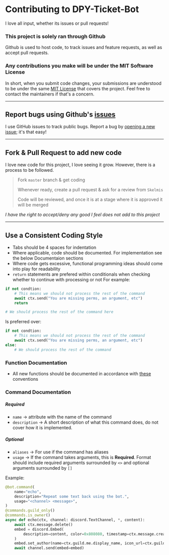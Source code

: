 # Contributing to DPY-Ticket-Bot
I love all input, whether its issues or pull requests!

### This project is solely ran through Github
Github is used to host code, to track issues and feature requests, as well as accept pull requests.

### Any contributions you make will be under the MIT Software License
In short, when you submit code changes, your submissions are understood to be under the same [MIT License](http://choosealicense.com/licenses/mit/) that covers the project. Feel free to contact the maintainers if that's a concern.

---

## Report bugs using Github's [issues](https://github.com/Skelmis/DPY-Ticket-Bot/issues)
I use GitHub issues to track public bugs. Report a bug by [opening a new issue](https://github.com/Skelmis/DPY-Ticket-Bot/issues/new); it's that easy!

---

## Fork & Pull Request to add new code
I love new code for this project, I love seeing it grow. However, there is a process to be followed.

> Fork `master` branch & get coding
>
> Whenever ready, create a pull request & ask for a review from `Skelmis`
>
> Code will be reviewed, and once it is at a stage where it is approved it will be merged

*I have the right to accept/deny any good I feel does not add to this project*

---

## Use a Consistent Coding Style
- Tabs should be 4 spaces for indentation
- Where applicable, code should be documented. For implementation see the below Documentaion sections
- Where code gets excessive, functional programming ideas should come into play for readability
- `return` statements are prefered within conditionals when checking whether to continue with processing or not
For example:
```python
if not condtion:
    # This means we should not process the rest of the command
    await ctx.send("You are missing perms, an argument, etc")
    return

# We should process the rest of the command here
```
Is preferred over:
```python
if not condtion:
    # This means we should not process the rest of the command
    await ctx.send("You are missing perms, an argument, etc")
else:
    # We should process the rest of the command
```

### Function Documentation
- All new functions should be documented in accordance with [these](https://numpydoc.readthedocs.io/en/latest/format.html#docstring-standard) conventions

### Command Documentation
##### Required
- `name` -> attribute with the name of the command
- `description` -> A short description of what this command does, do not cover how it is implemented.
##### Optional
- `aliases` -> For use if the command has aliases
- `usage` -> If the command takes arguments, this is **Required**. Format should include required arguments surrounded by `<>` and optional arguments surrounded by `[]`

Example:
```python
@bot.command(
    name="echo",
    description="Repeat some text back using the bot.",
    usage="<channel> <message>",
)
@commands.guild_only()
@commands.is_owner()
async def echo(ctx, channel: discord.TextChannel, *, content):
    await ctx.message.delete()
    embed = discord.Embed(
        description=content, color=0x808080, timestamp=ctx.message.created_at
    )
    embed.set_author(name=ctx.guild.me.display_name, icon_url=ctx.guild.me.avatar_url)
    await channel.send(embed=embed)
```

